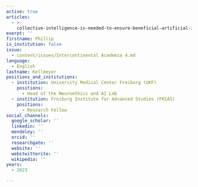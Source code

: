 ```yaml
---
active: true
articles:
  - >-
    collective-intelligence-is-needed-to-ensure-beneficial-artificial-intelligence
exerpt: ''
firstname: Phillip
is_institution: false
issue:
  - content/issues/Intercontinental Academia 4.md
language:
  - English
lastname: Kellmeyer
positions_and_institutions:
  - institution: University Medical Center Freiburg (UKF)
    positions:
      - Head of the Neuroethics and AI Lab
  - institution: Freiburg Institute for Advanced Studies (FRIAS)
    positions:
      - Research Fellow
social_channels:
  google_scholar: ''
  linkedin: ''
  mendeley: ''
  orcid: ''
  researchgate: ''
  website: ''
  webstwitterite: ''
  wikipedia: ''
years:
  - 2023

---
```

